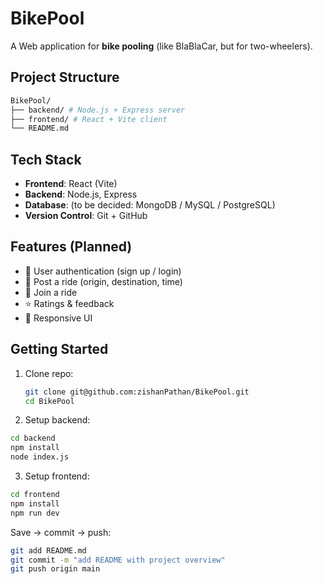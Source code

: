 ﻿# BikePool

A Web application for **bike pooling** (like BlaBlaCar, but for two-wheelers).

## Project Structure
```bash
BikePool/
├── backend/ # Node.js + Express server
├── frontend/ # React + Vite client
└── README.md
```

## Tech Stack

- **Frontend**: React (Vite)
- **Backend**: Node.js, Express
- **Database**: (to be decided: MongoDB / MySQL / PostgreSQL)
- **Version Control**: Git + GitHub

## Features (Planned)

- 🔑 User authentication (sign up / login)
- 🛵 Post a ride (origin, destination, time)
- 👥 Join a ride
- ⭐ Ratings & feedback
- 📱 Responsive UI

## Getting Started

1. Clone repo:
   ```bash
   git clone git@github.com:zishanPathan/BikePool.git
   cd BikePool
   ```
2. Setup backend:
```bash
cd backend
npm install
node index.js
```
3. Setup frontend:
```bash
cd frontend
npm install
npm run dev
```

Save → commit → push:

```bash
git add README.md
git commit -m "add README with project overview"
git push origin main
```
